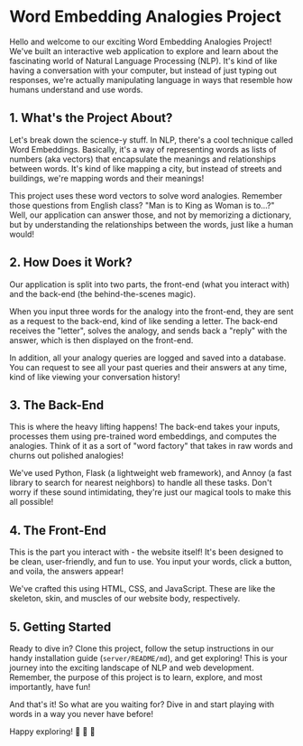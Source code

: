 # Word Embedding Analogies Project

Hello and welcome to our exciting Word Embedding Analogies Project! We've built an interactive web application to explore and learn about the fascinating world of Natural Language Processing (NLP). It's kind of like having a conversation with your computer, but instead of just typing out responses, we're actually manipulating language in ways that resemble how humans understand and use words.

## 1. What's the Project About?

Let's break down the science-y stuff. In NLP, there's a cool technique called Word Embeddings. Basically, it's a way of representing words as lists of numbers (aka vectors) that encapsulate the meanings and relationships between words. It's kind of like mapping a city, but instead of streets and buildings, we're mapping words and their meanings!

This project uses these word vectors to solve word analogies. Remember those questions from English class? "Man is to King as Woman is to...?" Well, our application can answer those, and not by memorizing a dictionary, but by understanding the relationships between the words, just like a human would!

## 2. How Does it Work?

Our application is split into two parts, the front-end (what you interact with) and the back-end (the behind-the-scenes magic).

When you input three words for the analogy into the front-end, they are sent as a request to the back-end, kind of like sending a letter. The back-end receives the "letter", solves the analogy, and sends back a "reply" with the answer, which is then displayed on the front-end.

In addition, all your analogy queries are logged and saved into a database. You can request to see all your past queries and their answers at any time, kind of like viewing your conversation history!

## 3. The Back-End

This is where the heavy lifting happens! The back-end takes your inputs, processes them using pre-trained word embeddings, and computes the analogies. Think of it as a sort of "word factory" that takes in raw words and churns out polished analogies!

We've used Python, Flask (a lightweight web framework), and Annoy (a fast library to search for nearest neighbors) to handle all these tasks. Don't worry if these sound intimidating, they're just our magical tools to make this all possible!

## 4. The Front-End

This is the part you interact with - the website itself! It's been designed to be clean, user-friendly, and fun to use. You input your words, click a button, and voila, the answers appear!

We've crafted this using HTML, CSS, and JavaScript. These are like the skeleton, skin, and muscles of our website body, respectively.

## 5. Getting Started

Ready to dive in? Clone this project, follow the setup instructions in our handy installation guide (`server/README/md`), and get exploring! This is your journey into the exciting landscape of NLP and web development. Remember, the purpose of this project is to learn, explore, and most importantly, have fun!

And that's it! So what are you waiting for? Dive in and start playing with words in a way you never have before!

Happy exploring! 🚀 🌟 🎉
